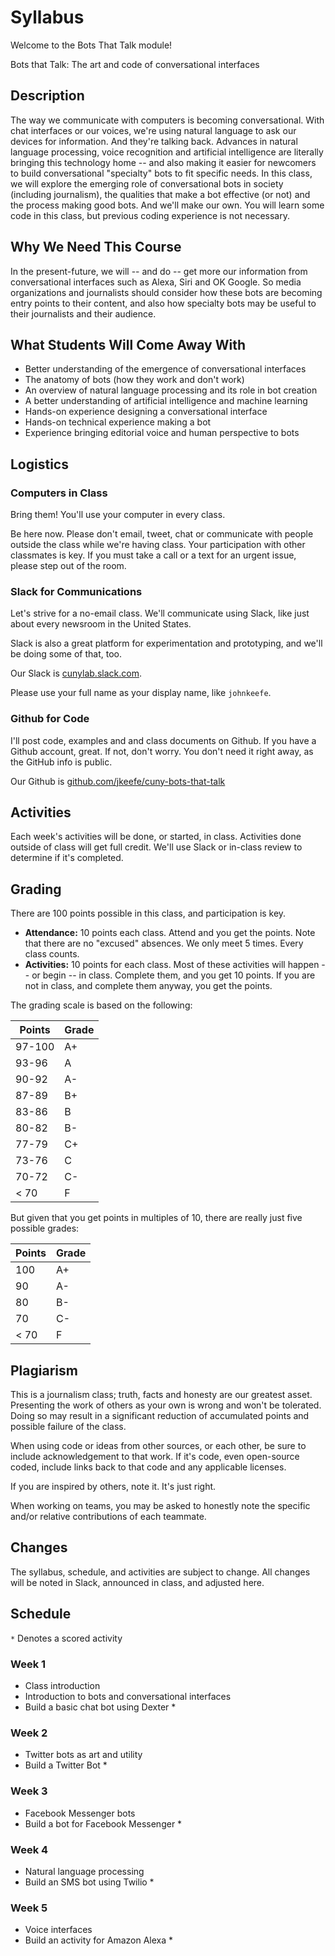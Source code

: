 # Syllabus

Welcome to the Bots That Talk module! 

Bots that Talk: The art and code of conversational interfaces

## Description

The way we communicate with computers is becoming conversational. With chat interfaces or our voices, we're using natural language to ask our devices for information. And they're talking back. Advances in natural language processing, voice recognition and artificial intelligence are literally bringing this technology home -- and also making it easier for newcomers to build conversational "specialty" bots to fit specific needs. In this class, we will explore the emerging role of conversational bots in society (including journalism), the qualities that make a bot effective (or not) and the process making good bots. And we'll make our own. You will learn some code in this class, but previous coding experience is not necessary.

## Why We Need This Course

In the present-future, we will -- and do -- get more our information from conversational interfaces such as Alexa, Siri and OK Google. So media organizations and journalists should consider how these bots are becoming entry points to their content, and also how specialty bots may be useful to their journalists and their audience.

## What Students Will Come Away With

- Better understanding of the emergence of conversational interfaces
- The anatomy of bots (how they work and don't work)
- An overview of natural language processing and its role in bot creation
- A better understanding of artificial intelligence and machine learning
- Hands-on experience designing a conversational interface
- Hands-on technical experience making a bot
- Experience bringing editorial voice and human perspective to bots

## Logistics

### Computers in Class

Bring them! You'll use your computer in every class.

Be here now. Please don't email, tweet, chat or communicate with people outside the class while we're having class. Your participation with other classmates is key. If you must take a call or a text for an urgent issue, please step out of the room.

### Slack for Communications

Let's strive for a no-email class. We'll communicate using Slack, like just about every newsroom in the United States. 

Slack is also a great platform for experimentation and prototyping, and we'll be doing some of that, too.

Our Slack is [cunylab.slack.com](https://cunylab.slack.com).

Please use your full name as your display name, like `johnkeefe`.

### Github for Code

I'll post code, examples and and class documents on Github. If you have a Github account, great. If not, don't worry. You don't need it right away, as the GitHub info is public.

Our Github is [github.com/jkeefe/cuny-bots-that-talk](https://github.com/jkeefe/cuny-bots-that-talk)

## Activities

Each week's activities will be done, or started, in class. Activities done outside of class will get full credit. We'll use Slack or in-class review to determine if it's completed. 

## Grading

There are 100 points possible in this class, and participation is key.

* **Attendance:** 10 points each class. Attend and you get the points. Note that there are no "excused" absences. We only meet 5 times. Every class counts.
* **Activities:** 10 points for each class. Most of these activities will happen -- or begin -- in class. Complete them, and you get 10 points. If you are not in class, and complete them anyway, you get the points.

The grading scale is based on the following:

| Points | Grade |
| ------ | ----- |
| 97-100 |  A+ |
| 93-96 | A |
| 90-92 | A- |
| 87-89 | B+ |
| 83-86 | B |
| 80-82 | B- |
| 77-79 | C+ |
| 73-76 | C |
| 70-72 | C- |
| < 70 | F |

But given that you get points in multiples of 10, there are really just five possible grades:  

| Points | Grade |
| ------ | ----- |
| 100 |  A+ |
| 90 | A- |
| 80 | B- |
| 70 | C- |
| < 70 | F |

## Plagiarism

This is a journalism class; truth, facts and honesty are our greatest asset. Presenting the work of others as your own is wrong and won't be tolerated. Doing so may result in a significant reduction of accumulated points and possible failure of the class.

When using code or ideas from other sources, or each other, be sure to include acknowledgement to that work. If it's code, even open-source coded, include links back to that code and any applicable licenses.

If you are inspired by others, note it. It's just right.

When working on teams, you may be asked to honestly note the specific and/or relative contributions of each teammate.

## Changes

The syllabus, schedule, and activities are subject to change. All changes will be noted in Slack, announced in class, and adjusted here. 

## Schedule

`*` Denotes a scored activity

### Week 1

- Class introduction
- Introduction to bots and conversational interfaces
- Build a basic chat bot using Dexter *

### Week 2

- Twitter bots as art and utility
- Build a Twitter Bot *

### Week 3

- Facebook Messenger bots
- Build a bot for Facebook Messenger *

### Week 4

- Natural language processing
- Build an SMS bot using Twilio *

### Week 5

- Voice interfaces
- Build an activity for Amazon Alexa *
